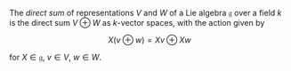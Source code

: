 The *direct sum* of representations $V$ and $W$ of a Lie algebra $\mathfrak{g}$ over a field $k$ is the direct sum $V \oplus W$ as $k$-vector spaces, with the action given by

$$
X(v \oplus w) = Xv \oplus Xw
$$

for $X \in \mathfrak{g}$, $v \in V$, $w \in W$.
